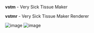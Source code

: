 __vstm__ - Very Sick Tissue Maker

__vstmr__ - Very Sick Tissue Maker Renderer

![image](https://github.com/user-attachments/assets/47ffbc74-2581-45f8-8585-2ee17f38d0fb)
![image](https://github.com/user-attachments/assets/ee94143f-519c-4e7b-8ab1-21bba0e5aea6)
